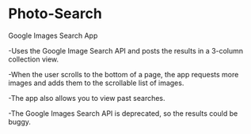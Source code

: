Photo-Search
============

Google Images Search App

-Uses the Google Image Search API and posts the results in a 3-column collection view.

-When the user scrolls to the bottom of a page, the app requests more images and adds them to the scrollable list of images.

-The app also allows you to view past searches. 

-The Google Images Search API is deprecated, so the results could be buggy.
